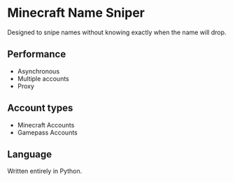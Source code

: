 # Minecraft Name Sniper

Designed to snipe names without knowing exactly when the name will drop.



## Performance
- Asynchronous
- Multiple accounts
- Proxy

## Account types
- Minecraft Accounts
- Gamepass Accounts

## Language
Written entirely in Python.
